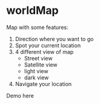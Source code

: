 # worldMap

Map with some features:
1. Direction where you want to go 
2. Spot your current location
3. 4 different view of map
    - Street view
    - Satellite view
    - light view
    - dark view
4. Navigate your location 



Demo here
